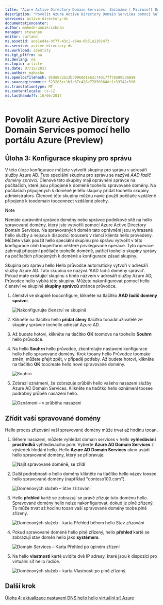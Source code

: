 ```yaml
---
title: "Azure Active Directory Domain Services: Začínáme | Microsoft Docs"
description: "Povolit Azure Active Directory Domain Services pomocí hello portálu Azure (Preview)"
services: active-directory-ds
documentationcenter: 
author: mahesh-unnikrishnan
manager: stevenpo
editor: curtand
ms.assetid: ace1ed4a-bf7f-43c1-a64a-6b51a2202473
ms.service: active-directory-ds
ms.workload: identity
ms.tgt_pltfrm: na
ms.devlang: na
ms.topic: article
ms.date: 07/15/2017
ms.author: maheshu
ms.openlocfilehash: 8bde872a13bc9960d1e62c74017ff78a8953a0a9
ms.sourcegitcommit: 523283cc1b3c37c428e77850964dc1c33742c5f0
ms.translationtype: MT
ms.contentlocale: cs-CZ
ms.lasthandoff: 10/06/2017
---
```

# <a name="enable-azure-active-directory-domain-services-using-hello-azure-portal-preview"></a>Povolit Azure Active Directory Domain Services pomocí hello portálu Azure (Preview)


## <a name="task-3-configure-administrative-group"></a>Úloha 3: Konfigurace skupiny pro správu
V této úloze konfigurace můžete vytvořit skupiny pro správu v adresáři služby Azure AD. Tuto speciální skupinu pro správu se nazývá *AAD řadič domény správci*. Členové této skupiny mají oprávnění správce na počítačích, které jsou připojené k doméně toohello spravované domény. Na počítačích připojených k doméně je této skupiny přidat toohello skupiny administrators. Členové této skupiny můžou navíc použít počítače vzdáleně připojené k toodomain tooconnect vzdálené plochy.

> [!NOTE]
> Nemáte oprávnění správce domény nebo správce podnikové sítě na hello spravované domény, který jste vytvořili pomocí Azure Active Directory Domain Services. Na spravovaných domén tato oprávnění jsou vyhrazené hello služby a nejsou k dispozici toousers v rámci klienta hello provedeny. Můžete však použít hello speciální skupinu pro správu vytvořit v této konfigurace úloh tooperform některé privilegované operace. Tyto operace zahrnují připojení počítače toohello doméně, patřící toohello skupiny správy na počítačích připojených k doméně a konfigurace zásad skupiny.
>

Skupina pro správu hello Hello průvodce automaticky vytvoří v adresáři služby Azure AD. Tato skupina se nazývá 'AAD řadič domény správci'. Pokud máte existující skupinu s tímto názvem v adresáři služby Azure AD, Průvodce hello vybírá této skupiny. Můžete nakonfigurovat pomocí hello členství ve skupině **skupiny správců** stránce průvodce.

1. členství ve skupině tooconfigure, klikněte na tlačítko **AAD řadič domény správci**.

    ![Nakonfigurujte členství ve skupině](./media/getting-started/domain-services-blade-admingroup.png)

2. Klikněte na tlačítko hello **přidat členy** tlačítko tooadd uživatelé ze skupiny správce toohello adresář Azure AD.

3. Až budete hotovi, klikněte na tlačítko **OK** toomove na toohello **Souhrn** hello průvodce.

4. Na hello **Souhrn** hello průvodce, zkontrolujte nastavení konfigurace hello hello spravované domény. Krok tooany hello Průvodce toomake změn, můžete přejít zpět, v případě potřeby. Až budete hotovi, klikněte na tlačítko **OK** toocreate hello nové spravované domény.

    ![Souhrn](./media/getting-started/domain-services-blade-summary.png)

5. Zobrazí oznámení, že zobrazuje průběh hello vašeho nasazení služby Azure AD Domain Services. Klikněte na tlačítko hello oznámení toosee podrobný průběh nasazení hello.

    ![Oznámení – v průběhu nasazení](./media/getting-started/domain-services-blade-deployment-in-progress.png)


## <a name="provision-your-managed-domain"></a>Zřídit vaší spravované domény
Hello proces zřizování vaší spravované domény může trvat až hodinu tooan.

1. Během nasazení, můžete vyhledat domain services v hello **vyhledávání prostředků** vyhledávacího pole. Vyberte **Azure AD Domain Services** z výsledek hledání hello. Hello **Azure AD Domain Services** okno uvádí hello spravované domény, který se připravuje.

    ![Najít spravované doméně, se zřídí](./media/getting-started/domain-services-provisioning-state-find-resource.png)

2. Další podrobnosti o hello domény klikněte na tlačítko hello název toosee hello spravované domény (například "contoso100.com").

    ![Doménových služeb – Stav zřizování](./media/getting-started/domain-services-provisioning-state.png)

3. Hello **přehled** kartě se zobrazují se právě zřizuje tuto doménu hello. Spravované domény hello nelze nakonfigurovat, dokud je plně zřízený. To může trvat až hodinu tooan vaší spravované domény toobe plně zřízený.

    ![Doménových služeb – karta Přehled během hello Stav zřizování ](./media/getting-started/domain-services-provisioning-state-details.png)

4. Pokud spravované doméně hello plně zřízený, hello **přehled** kartě se zobrazují stav domén hello jako **systémem**.

    ![Domain Services – Karta Přehled po úplném zřízení](./media/getting-started/domain-services-provisioned.png)

5. Na hello **vlastnosti** kartě uvidíte dvě IP adresy, které jsou k dispozici pro virtuální síť hello řadiče.

    ![Doménových služeb – karta Vlastnosti po plně zřízený.](./media/getting-started/domain-services-provisioned-properties.png)


## <a name="next-step"></a>Další krok
[Úloha 4: aktualizace nastavení DNS hello hello virtuální síť Azure](active-directory-ds-getting-started-dns.md)
